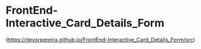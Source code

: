 # FrontEnd-Interactive_Card_Details_Form
 
(https://devsrpereira.github.io/FrontEnd-Interactive_Card_Details_Form/src)
